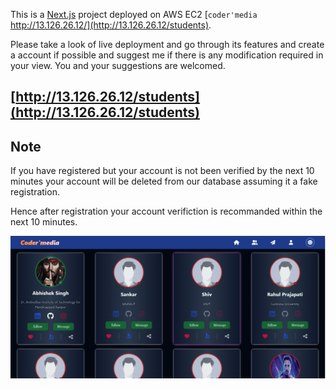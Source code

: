 This is a [Next.js](https://nextjs.org/) project deployed on AWS EC2 [`coder'media` http://13.126.26.12/](http://13.126.26.12/students). 

Please take a look of live deployment and go through its features and create a account if possible and suggest me if there is any modification required in your view. You and your suggestions are welcomed.


## [http://13.126.26.12/students](http://13.126.26.12/students)

## Note
If you have registered but your account is not been verified by the next 10 minutes your account will be deleted from our database assuming it a fake registration.

Hence after registration your account verifiction is recommanded within the next 10 minutes.

[![Alt text](/public/img/preview.png)](http://13.126.26.12/students)